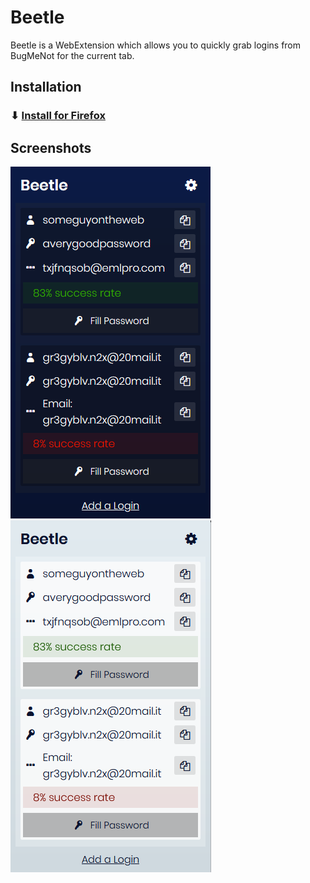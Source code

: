 # Beetle

Beetle is a WebExtension which allows you to quickly grab logins from BugMeNot for the current tab.

## Installation

### ⬇ [Install for Firefox](https://addons.mozilla.org/en-US/firefox/addon/beetle/)

## Screenshots

![Screenshot 1](./screenshots/screen-1.png)
![Screenshot 2](./screenshots/screen-2.png)
